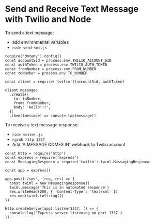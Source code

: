 # Send and Receive Text Message with Twilio and Node

To send a text message:
- add environmental variables
- `node send-sms.js` 
```
require('dotenv').config()
const accountSid = process.env.TWILIO_ACCOUNT_SID
const authToken = process.env.TWILIO_AUTH_TOKEN
const fromNumber = process.env.FROM_NUMBER
const toNumber = process.env.TO_NUMBER

const client = require('twilio')(accountSid, authToken)

client.messages
  .create({
    to: toNumber,
    from: fromNumber,
    body: 'Hello!!!',
  })
  .then((message) => console.log(message))
```

To receive a text message response: 
- `node server.js`
- `ngrok http 1337`
- Add 'A MESSAGE COMES IN' webhook to Twilio account 
```
const http = require('http')
const express = require('express')
const MessagingResponse = require('twilio').twiml.MessagingResponse

const app = express()

app.post('/sms', (req, res) => {
  const twiml = new MessagingResponse()
  twiml.message('This is an automated response')
  res.writeHead(200, { 'Content-Type': 'text/xml' })
  res.end(twiml.toString())
})

http.createServer(app).listen(1337, () => {
  console.log('Express server listening on port 1337')
})
```